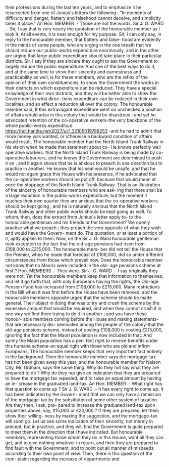 their professions during the last ten years, and to emphasize it he resurrected from one of Junius's letters the following : "In moments of difficulty and danger, flattery and falsehood cannot deceive, and simplicity takes it place." An Hon. MEMBER .- Those are not the words. Sir J. G. WARD .- Sir, I say that is very nearly the quotation of the honourable member as I took it. At all events, it is near enough for my purpose. Sir, I can only say, in reply to the honourable member, that flattery and false- hood are evidently in the minds of some people, who are urging in the one breath that we should reduce our public-works expenditure enormously, and in the other are urging that large public expenditure should take place in their particular districts. Sir, I say if they are sincere they ought to ask the Government to largely reduce the public expenditure. And one of the best ways to do it, and at the same time to show their sincerity and earnestness and practicability as well, is for these members, who are the reflex of the opinion of their own constituencies, to show the Government the works in their districts on which expenditure can be reduced. They have a special knowledge of their own districts, and they will be better able to show the Government in what direc- tions expenditure can be reduced in their own localities, and so effect a reduction all over the colony. The honourable member said, If this extravagant expenditure went on unchecked a position of affairs would arise in this colony that would be disastrous ; and yet he advocated retention of the co-operative workers-the very backbone of the whole public-works expenditure https://hdl.handle.net/2027/uc1.32106019788253 -and he had to admit that more money was wanted, or otherwise a backward condition of affairs would result. The honourable member had the North Island Trunk Railway in his vision when he made that statement about co- He knows perfectly well operative workers. that the North Island Trunk Railway is being made by co-operative labourers, and he knows the Government are determined to push it on ; and it again shows that he is anxious to preach in one direction but to practise in another. He knows that his seat would be unsafe, and that he would not again grace this House with his presence, if he advocated that the co-operative workers should be put off, because that would mean at once the stoppage of the North Island Trunk Railway. That is an illustration of the sincerity of honourable members who are ask- ing that there shall be a large reduction in the public-works expenditure; but the moment it touches their own quarter they are anxious that the co-operative workers should be kept going ; and he is naturally anxious that the North Island Trunk Railway and other public works should be kept going as well. To whom, then, does the extract from Junius's letter apply to- to the honourable gentleman and his friends or the Government? We openly practise what we preach ; they preach the very opposite of what they wish and would have the Govern- ment do. The quotation, or at least a portion of it, aptly applies to them. Now, on the Sir J. G. Ward honourable gentleman took exception to the fact that the old-age pensions had risen from £108,000 to £215,000. The honourable mem- ber did not tell the House that the Premier, when he made that forecast of £108,000, did so under different circumstances from those which prevail now. Does the honourable member not know that no Maoris were included in the old- age pensions scheme at first ? Hon. MEMBERS .- They were. Sir J. G. WARD .- I say originally they were not. Yet the honourable members keep that information to themselves, and let it go forth that, with only Europeans having the rights, the Old-age Pension Fund has increased from £108,000 to £215,000. Many restrictions in the Bill when it was first before the House have been removed, and the honourable members opposite urged that the scheme should be made general. Their object in doing that was to try and crush the scheme by the excessive amount that would be required, and when they cannot crush it in one way we find them trying to do it in another ; and you have these honour- able members coming before the House and making statements-that are necessarily dis- seminated among the people of the colony-that the old-age pensions scheme, instead of costing £108,000 is costing £215,000, ignoring the fact that the Maori population is now included in that. And surely the Maori population has a per- fect right to receive benefits under this humane scheme-an equal right with those who are old and infirm Europeans. The honourable member keeps that very important fact entirely in the background. Then the honourable member says the mortgage-tax has not been given away this year; and the honourable member for Nelson City, Mr. Graham, says the same thing. Why do they not say what they are prepared to do ? Why do they not give an indication that they are prepared to have the mortgage tax repealed, and to raise an equal amount by having an in- crease in the graduated land-tax. An Hon. MEMBER .- What right has that question to come up ? Sir J. G. WARD .- It has every right to come up. It has been indicated by the Govern- ment that we can only have a remission of the mortgage-tax by the substitution of some other system of taxation. Are they then, I ask, pre- pared to increase the graduated land-tax upon properties above, say, #15,000 or £20,000 ? If they are prepared, let them show their willing- ness by making the suggestion, and the mortgage-tax will soon go. Let us see some indication of their sincerity, not merely in precept, but in practice, and they will find the Government is quite prepared to meet them in the direction that I have indicated. But honourable members, representing those whom they do in this House, want all they can get, and to give nothing whatever in return, and then they are prepared to find fault with the Government, and to point out all manner of misdeeds according to their own point of view. Then, there is this question of the com- plaint regarding the increase of departments and 